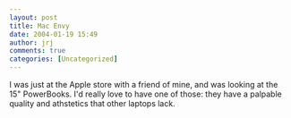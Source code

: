 ```yaml
---
layout: post
title: Mac Envy
date: 2004-01-19 15:49
author: jrj
comments: true
categories: [Uncategorized]
---
```

I was just at the Apple store with a friend of mine, and was looking at the 15" PowerBooks. I'd really love to have one of those: they have a palpable  quality and athstetics that other laptops lack.
